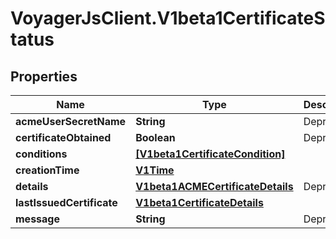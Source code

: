 # VoyagerJsClient.V1beta1CertificateStatus

## Properties
Name | Type | Description | Notes
------------ | ------------- | ------------- | -------------
**acmeUserSecretName** | **String** | Deprecated | [optional] 
**certificateObtained** | **Boolean** | Deprecated | [optional] 
**conditions** | [**[V1beta1CertificateCondition]**](V1beta1CertificateCondition.md) |  | [optional] 
**creationTime** | [**V1Time**](V1Time.md) |  | [optional] 
**details** | [**V1beta1ACMECertificateDetails**](V1beta1ACMECertificateDetails.md) | Deprecated | [optional] 
**lastIssuedCertificate** | [**V1beta1CertificateDetails**](V1beta1CertificateDetails.md) |  | [optional] 
**message** | **String** | Deprecated | [optional] 


